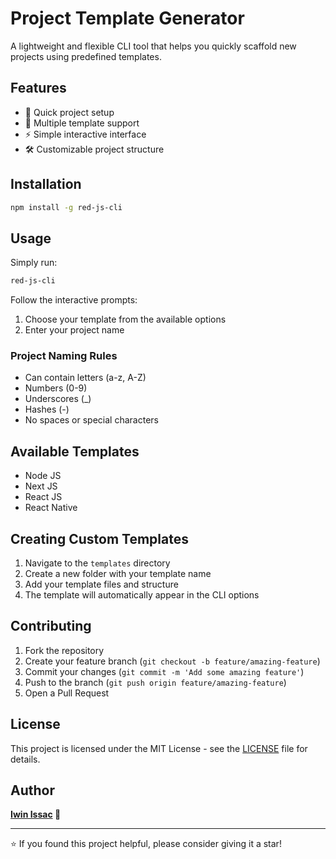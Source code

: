 # Project Template Generator

A lightweight and flexible CLI tool that helps you quickly scaffold new projects using predefined templates.

## Features

- 🚀 Quick project setup
- 📁 Multiple template support
- ⚡️ Simple interactive interface
- 🛠 Customizable project structure

## Installation

```bash
npm install -g red-js-cli
```

## Usage

Simply run:

```bash
red-js-cli
```

Follow the interactive prompts:

1. Choose your template from the available options
2. Enter your project name

### Project Naming Rules

- Can contain letters (a-z, A-Z)
- Numbers (0-9)
- Underscores (_)
- Hashes (-)
- No spaces or special characters

## Available Templates

* Node JS
* Next JS
* React JS
* React Native

## Creating Custom Templates

1. Navigate to the `templates` directory
2. Create a new folder with your template name
3. Add your template files and structure
4. The template will automatically appear in the CLI options

## Contributing

1. Fork the repository
2. Create your feature branch (`git checkout -b feature/amazing-feature`)
3. Commit your changes (`git commit -m 'Add some amazing feature'`)
4. Push to the branch (`git push origin feature/amazing-feature`)
5. Open a Pull Request

## License

This project is licensed under the MIT License - see the [LICENSE](LICENSE) file for details.

## Author

**[Iwin Issac](https://linkedin.com/in/iwin-t) 👑**

---

⭐️ If you found this project helpful, please consider giving it a star!
